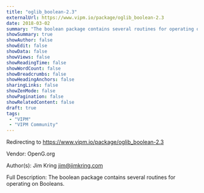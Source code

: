 ```yaml
---
title: "oglib_boolean-2.3"
externalUrl: https://www.vipm.io/package/oglib_boolean-2.3
date: 2018-03-02
summary: "The boolean package contains several routines for operating on Booleans."
showSummary: true
showAuthor: false
showEdit: false
showData: false
showViews: false
showReadingTime: false
showWordCount: false
showBreadcrumbs: false
showHeadingAnchors: false
sharingLinks: false
showZenMode: false
showPagination: false
showRelatedContent: false
draft: true
tags:
 - "VIPM"
 - "VIPM Community"
---
```


Redirecting to https://www.vipm.io/package/oglib_boolean-2.3

Vendor: OpenG.org

Author(s): Jim Kring <jim@jimkring.com>
 
Full Description:
The boolean package contains several routines for operating on Booleans.